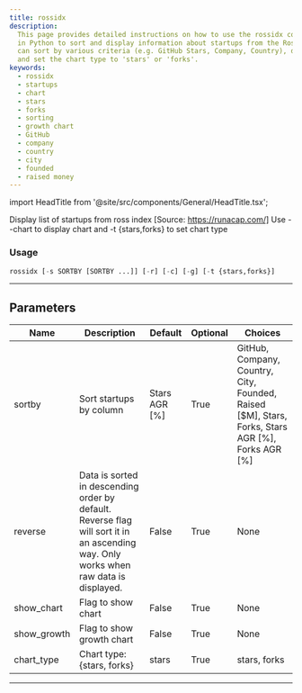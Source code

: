 ```yaml
---
title: rossidx
description:
  This page provides detailed instructions on how to use the rossidx command
  in Python to sort and display information about startups from the Ross Index. Users
  can sort by various criteria (e.g. GitHub Stars, Company, Country), display charts,
  and set the chart type to 'stars' or 'forks'.
keywords:
  - rossidx
  - startups
  - chart
  - stars
  - forks
  - sorting
  - growth chart
  - GitHub
  - company
  - country
  - city
  - founded
  - raised money
---
```


import HeadTitle from '@site/src/components/General/HeadTitle.tsx';

<HeadTitle title="alt/oss/rossidx - Reference | OpenBB Terminal Docs" />

Display list of startups from ross index [Source: https://runacap.com/] Use --chart to display chart and -t \{stars,forks\} to set chart type

### Usage

```python
rossidx [-s SORTBY [SORTBY ...]] [-r] [-c] [-g] [-t {stars,forks}]
```

---

## Parameters

| Name        | Description                                                                                                                          | Default       | Optional | Choices                                                                                          |
| ----------- | ------------------------------------------------------------------------------------------------------------------------------------ | ------------- | -------- | ------------------------------------------------------------------------------------------------ |
| sortby      | Sort startups by column                                                                                                              | Stars AGR [%] | True     | GitHub, Company, Country, City, Founded, Raised [$M], Stars, Forks, Stars AGR [%], Forks AGR [%] |
| reverse     | Data is sorted in descending order by default. Reverse flag will sort it in an ascending way. Only works when raw data is displayed. | False         | True     | None                                                                                             |
| show_chart  | Flag to show chart                                                                                                                   | False         | True     | None                                                                                             |
| show_growth | Flag to show growth chart                                                                                                            | False         | True     | None                                                                                             |
| chart_type  | Chart type: \{stars, forks\}                                                                                                         | stars         | True     | stars, forks                                                                                     |

---
